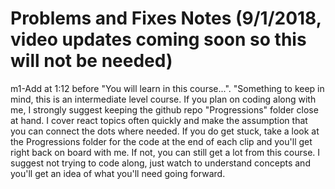 # Problems and Fixes Notes (9/1/2018, video updates coming soon so this will not be needed)


m1-Add at 1:12 before "You will learn in this course...".  "Something to keep in mind, this is an intermediate level course.  If you plan on coding along with me, I strongly suggest keeping the github repo "Progressions" folder close at hand. I cover react topics often quickly and make the assumption that you can connect the dots where needed. If you do get stuck, take a look at the Progressions folder for the code at the end of each clip and you'll get right back on board with me.  If not, you can still get a lot from this course. I  suggest not trying to code along,  just watch to understand concepts and you'll get an idea of what you'll need going forward.